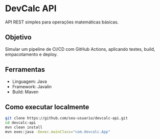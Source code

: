# DevCalc API

API REST simples para operações matemáticas básicas.

## Objetivo

Simular um pipeline de CI/CD com GitHub Actions, aplicando testes, build, empacotamento e deploy.

## Ferramentas

- Linguagem: Java
- Framework: Javalin
- Build: Maven

## Como executar localmente

```bash
git clone https://github.com/seu-usuario/devcalc-api.git
cd devcalc-api
mvn clean install
mvn exec:java -Dexec.mainClass="com.devcalc.App"
```
